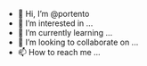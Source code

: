 - 👋 Hi, I’m @portento
- 👀 I’m interested in ...
- 🌱 I’m currently learning ...
- 💞️ I’m looking to collaborate on ...
- 📫 How to reach me ...

<!---
portento/portento is a ✨ special ✨ repository because its `README.md` (this file) appears on your GitHub profile.
You can click the Preview link to take a look at your changes.
--->
